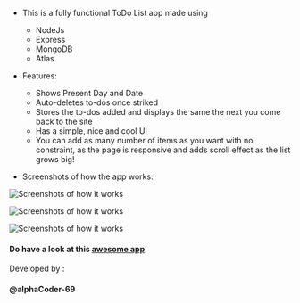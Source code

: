 * This is a fully functional ToDo List app made using 
    * NodeJs 
    * Express 
    * MongoDB
    * Atlas
* Features:
    * Shows Present Day and Date
    * Auto-deletes to-dos once striked 
    * Stores the to-dos added and displays the same the next you come back to the site
    * Has a simple, nice and cool UI
    * You can add as many number of items as you want with no constraint, as the page is responsive and adds scroll effect as the list grows big!

* Screenshots of how the app works:

![Screenshots of how it works](SS-1.jpg)


![Screenshots of how it works](SS-2.jpg)


![Screenshots of how it works](SS-3.jpg)

<h4>Do have a look at this <a href="https://protected-beach-83429.herokuapp.com/"> awesome app</a></h4>

Developed by :<h4>@alphaCoder-69</h4>
